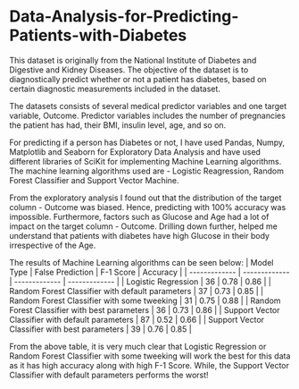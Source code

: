 # Data-Analysis-for-Predicting-Patients-with-Diabetes
This dataset is originally from the National Institute of Diabetes and Digestive and Kidney Diseases. The objective of the dataset is to diagnostically predict whether or not a patient has diabetes, based on certain diagnostic measurements included in the dataset.

The datasets consists of several medical predictor variables and one target variable, Outcome. Predictor variables includes the number of pregnancies the patient has had, their BMI, insulin level, age, and so on.

For predicting if a person has Diabetes or not, I have used Pandas, Numpy, Matplotlib and Seaborn for Exploratory Data Analysis and have used different libraries of SciKit for implementing Machine Learning algorithms. The machine learning algorithms used are - Logistic Reagression, Random Forest Classifier and Support Vector Machine.

From the exploratory analysis I found out that the distribution of the target column - Outcome was biased. Hence, predicting with 100% accuracy was impossible. Furthermore, factors such as Glucose and Age had a lot of impact on the target column - Outcome. Drilling down further, helped me understand that patients with diabetes have high Glucose in their body irrespective of the Age.

The results of Machine Learning algorithms can be seen below:
| Model Type  | False Prediction | F-1 Score | Accuracy | 
| ------------- | ------------- | ------------- | ------------- |
| Logistic Regression  | 36  | 0.78  | 0.86  | 
| Random Forest Classifier with default parameters  | 37  | 0.73  | 0.85  |
| Random Forest Classifier with some tweeking  | 31  | 0.75  | 0.88  |
| Random Forest Classifier with best parameters  | 36  | 0.73  | 0.86  |
| Support Vector Classifier with default parameters  | 87  | 0.52  | 0.66  |
| Support Vector Classifier with best parameters  | 39  | 0.76  | 0.85  |

From the above table, it is very much clear that Logistic Regression or Random Forest Classifier with some tweeking will work the best for this data as it has high accuracy along with high F-1 Score. While, the Support Vector Classifier with default parameters performs the worst!
